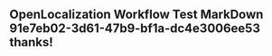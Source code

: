 <properties
ms.topic="hero-topic1"
ms.test1="hero-topic"
ms.test2="test"/>

## OpenLocalization Workflow Test MarkDown 91e7eb02-3d61-47b9-bf1a-dc4e3006ee53 thanks!
